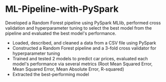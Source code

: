 # ML-Pipeline-with-PySpark

Developed a Random Forest pipeline using PySpark MLlib, performed cross validation and hyperparameter tuning to select the best model from the pipeline and evaluated the best model's performance.

- Loaded, described, and cleaned a data from a CSV file using PySpark
- Constructed a Random Forest pipeline and a 3-fold cross validator for hyperparameter tuning
- Trained and tested 2 models to predict car prices, evaluated each model's performance via several metrics (Root Mean Squared Error, Mean Squared Error, Mean Absolute Error, R-squared) 
- Extracted the best-performing model

